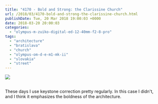 ```yaml
---
title: "4170 - Bold and Strong: the Clarissine Church"
url: /2018/03/4170-bold-and-strong-the-clarissine-church.html
publishDate: Tue, 20 Mar 2018 19:00:03 +0000
date: 2018-03-20 20:00:03
categories: 
  - "olympus-m-zuiko-digital-ed-12-40mm-f2-8-pro"
tags: 
  - "architecture"
  - "bratislava"
  - "church"
  - "olympus-om-d-e-m1-mk-ii"
  - "slovakia"
  - "street"
---
```

<div class="container">
<div class="center"><a target="_blank" href="https://d25zfm9zpd7gm5.cloudfront.net/1200x1200/2017/20170605_132533_lr.jpg"><img class="webfeedsFeaturedVisual" src="https://d25zfm9zpd7gm5.cloudfront.net/0600x0600/2017/20170605_132533_lr.jpg" /></a></div>
</div>
<br />

These days I use keystone correction pretty regularly. In this case I didn't, and I think it emphasizes the boldness of the architecture.
